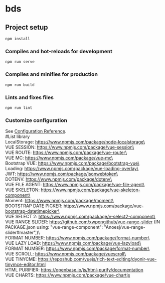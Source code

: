 # bds

## Project setup
```
npm install
```

### Compiles and hot-reloads for development
```
npm run serve
```

### Compiles and minifies for production
```
npm run build
```

### Lints and fixes files
```
npm run lint
```

### Customize configuration
See [Configuration Reference](https://cli.vuejs.org/config/). <br/>
#List library <br/>
LocalStorage: https://www.npmjs.com/package/node-localstorage\ <br/>
VUE SESSION: https://www.npmjs.com/package/vue-session\ <br/>
VUE ROUTE: https://www.npmjs.com/package/vue-router\ <br/>
VUE MC: https://www.npmjs.com/package/vue-mc\ <br/>
Bootstrap VUE: https://www.npmjs.com/package/bootstrap-vue\ <br/>
Loading: https://www.npmjs.com/package/vue-loading-overlay\ <br/>
JWT: https://www.npmjs.com/package/jsonwebtoken\ <br/>
DOTENV: https://www.npmjs.com/package/dotenv\ <br/>
VUE FILE AGENT: https://www.npmjs.com/package/vue-file-agent\ <br/>
VUE SKELETON: https://www.npmjs.com/package/vue-skeleton-component\ <br/>
Moment: https://www.npmjs.com/package/moment\ <br/>
BOOTSTRAP DATE PICKER: https://www.npmjs.com/package/vue-bootstrap-datetimepicker\ <br/>
VUE SELECT 2: https://www.npmjs.com/package/v-select2-component\ <br/>
VUE RANGE SLIDER: https://github.com/xwpongithub/vue-range-slider (IN PACKAGE.json using: "vue-range-component": "Anoesj/vue-range-slider#master",)\ <br/>
FORMAT NUMBER: https://www.npmjs.com/package/format-number\ <br/>
VUE LAZY LOAD: https://www.npmjs.com/package/vue-lazyload\ <br/>
FORMAT NUMBER: https://www.npmjs.com/package/format-number\ <br/>
VUE SCROLL: https://www.npmjs.com/package/vuescroll\ <br/>
VUE TINYCME: https://reposhub.com/vuejs/rich-text-editing/dyonir-vue-tinymce-editor.html <br/>
HTML PURIFIER: https://openbase.io/js/html-purify/documentation <br/>
VUE CHARTS: https://www.npmjs.com/package/vue-chartjs <br/>